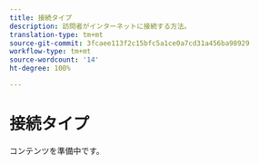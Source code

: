 ```yaml
---
title: 接続タイプ
description: 訪問者がインターネットに接続する方法。
translation-type: tm+mt
source-git-commit: 3fcaee113f2c15bfc5a1ce0a7cd31a456ba98929
workflow-type: tm+mt
source-wordcount: '14'
ht-degree: 100%

---
```



# 接続タイプ

コンテンツを準備中です。

<!-- Sent Justin Grover a Slack message to figure this one out, since the implementation connection type and the connection type dimension are not the same -->